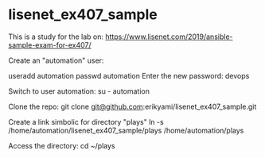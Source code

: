 # lisenet_ex407_sample

This is a study for the lab on: https://www.lisenet.com/2019/ansible-sample-exam-for-ex407/

Create an "automation" user:

useradd automation
passwd automation
Enter the new password: devops

Switch to user automation:
su - automation


Clone the repo:
git clone git@github.com:erikyami/lisenet_ex407_sample.git


Create a link simbolic for directory "plays"
ln -s /home/automation/lisenet_ex407_sample/plays /home/automation/plays

Access the directory:
cd ~/plays




